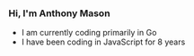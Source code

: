 ### Hi, I'm Anthony Mason

- I am currently coding primarily in Go
- I have been coding in JavaScript for 8 years
